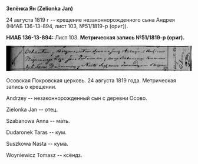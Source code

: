 **Зелёнка Ян (Zelionka Jan)**

24 августа 1819 г -- крещение незаконнорожденного сына Андрея (НИАБ
136-13-894, лист 103, №51/1819-р (ориг)).

**НИАБ 136-13-894:** Лист 103. **Метрическая запись №51/1819-р (ориг).**

![](./media/f84a776c2daab5e784e6270b9a8f787459dad9fe.png)

Осовская Покровская церковь. 24 августа 1819 года. Метрическая запись о
крещении.

Andrzey -- незаконнорожденный сын с деревни Осовo.

Zielonka Jan -- отец.

Szabanowa Anna -- мать.

Dudaronek Taras -- кум.

Suszkowa Nasta -- кума.

Woyniewicz Tomasz -- ксёндз.
